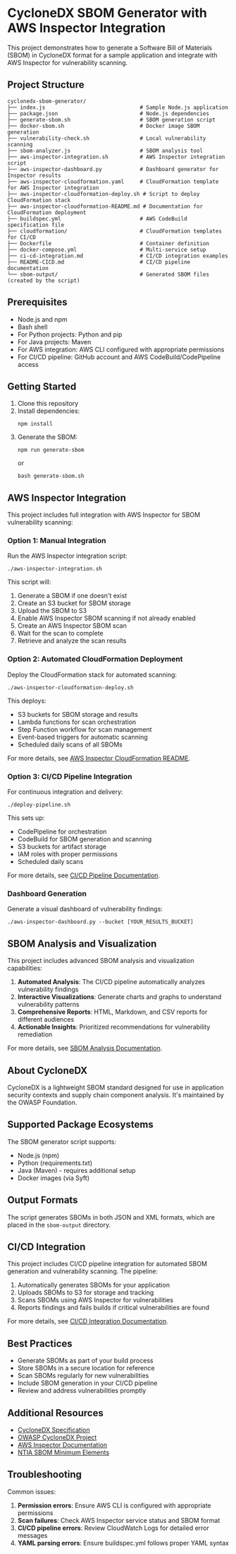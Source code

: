 # CycloneDX SBOM Generator with AWS Inspector Integration

This project demonstrates how to generate a Software Bill of Materials (SBOM) in CycloneDX format for a sample application and integrate with AWS Inspector for vulnerability scanning.

## Project Structure

```
cyclonedx-sbom-generator/
├── index.js                              # Sample Node.js application
├── package.json                          # Node.js dependencies
├── generate-sbom.sh                      # SBOM generation script
├── docker-sbom.sh                        # Docker image SBOM generation
├── vulnerability-check.sh                # Local vulnerability scanning
├── sbom-analyzer.js                      # SBOM analysis tool
├── aws-inspector-integration.sh          # AWS Inspector integration script
├── aws-inspector-dashboard.py            # Dashboard generator for Inspector results
├── aws-inspector-cloudformation.yaml     # CloudFormation template for AWS Inspector integration
├── aws-inspector-cloudformation-deploy.sh # Script to deploy CloudFormation stack
├── aws-inspector-cloudformation-README.md # Documentation for CloudFormation deployment
├── buildspec.yml                         # AWS CodeBuild specification file
├── cloudformation/                       # CloudFormation templates for CI/CD
├── Dockerfile                            # Container definition
├── docker-compose.yml                    # Multi-service setup
├── ci-cd-integration.md                  # CI/CD integration examples
├── README-CICD.md                        # CI/CD pipeline documentation
└── sbom-output/                          # Generated SBOM files (created by the script)
```

## Prerequisites

- Node.js and npm
- Bash shell
- For Python projects: Python and pip
- For Java projects: Maven
- For AWS integration: AWS CLI configured with appropriate permissions
- For CI/CD pipeline: GitHub account and AWS CodeBuild/CodePipeline access

## Getting Started

1. Clone this repository
2. Install dependencies:
   ```
   npm install
   ```
3. Generate the SBOM:
   ```
   npm run generate-sbom
   ```
   or
   ```
   bash generate-sbom.sh
   ```

## AWS Inspector Integration

This project includes full integration with AWS Inspector for SBOM vulnerability scanning:

### Option 1: Manual Integration

Run the AWS Inspector integration script:
```
./aws-inspector-integration.sh
```

This script will:
1. Generate a SBOM if one doesn't exist
2. Create an S3 bucket for SBOM storage
3. Upload the SBOM to S3
4. Enable AWS Inspector SBOM scanning if not already enabled
5. Create an AWS Inspector SBOM scan
6. Wait for the scan to complete
7. Retrieve and analyze the scan results

### Option 2: Automated CloudFormation Deployment

Deploy the CloudFormation stack for automated scanning:
```
./aws-inspector-cloudformation-deploy.sh
```

This deploys:
- S3 buckets for SBOM storage and results
- Lambda functions for scan orchestration
- Step Function workflow for scan management
- Event-based triggers for automatic scanning
- Scheduled daily scans of all SBOMs

For more details, see [AWS Inspector CloudFormation README](aws-inspector-cloudformation-README.md).

### Option 3: CI/CD Pipeline Integration

For continuous integration and delivery:
```
./deploy-pipeline.sh
```

This sets up:
- CodePipeline for orchestration
- CodeBuild for SBOM generation and scanning
- S3 buckets for artifact storage
- IAM roles with proper permissions
- Scheduled daily scans

For more details, see [CI/CD Pipeline Documentation](README-CICD.md).

### Dashboard Generation

Generate a visual dashboard of vulnerability findings:
```
./aws-inspector-dashboard.py --bucket [YOUR_RESULTS_BUCKET]
```

## SBOM Analysis and Visualization

This project includes advanced SBOM analysis and visualization capabilities:

1. **Automated Analysis**: The CI/CD pipeline automatically analyzes vulnerability findings
2. **Interactive Visualizations**: Generate charts and graphs to understand vulnerability patterns
3. **Comprehensive Reports**: HTML, Markdown, and CSV reports for different audiences
4. **Actionable Insights**: Prioritized recommendations for vulnerability remediation

For more details, see [SBOM Analysis Documentation](README-ANALYSIS.md).

## About CycloneDX

CycloneDX is a lightweight SBOM standard designed for use in application security contexts and supply chain component analysis. It's maintained by the OWASP Foundation.

## Supported Package Ecosystems

The SBOM generator script supports:

- Node.js (npm)
- Python (requirements.txt)
- Java (Maven) - requires additional setup
- Docker images (via Syft)

## Output Formats

The script generates SBOMs in both JSON and XML formats, which are placed in the `sbom-output` directory.

## CI/CD Integration

This project includes CI/CD pipeline integration for automated SBOM generation and vulnerability scanning. The pipeline:

1. Automatically generates SBOMs for your application
2. Uploads SBOMs to S3 for storage and tracking
3. Scans SBOMs using AWS Inspector for vulnerabilities
4. Reports findings and fails builds if critical vulnerabilities are found

For more details, see [CI/CD Integration Documentation](README-CICD.md).

## Best Practices

- Generate SBOMs as part of your build process
- Store SBOMs in a secure location for reference
- Scan SBOMs regularly for new vulnerabilities
- Include SBOM generation in your CI/CD pipeline
- Review and address vulnerabilities promptly

## Additional Resources

- [CycloneDX Specification](https://cyclonedx.org/specification/overview/)
- [OWASP CycloneDX Project](https://owasp.org/www-project-cyclonedx/)
- [AWS Inspector Documentation](https://docs.aws.amazon.com/inspector/latest/user/scanning-sbom.html)
- [NTIA SBOM Minimum Elements](https://www.ntia.gov/files/ntia/publications/sbom_minimum_elements_report.pdf)

## Troubleshooting

Common issues:

1. **Permission errors**: Ensure AWS CLI is configured with appropriate permissions
2. **Scan failures**: Check AWS Inspector service status and SBOM format
3. **CI/CD pipeline errors**: Review CloudWatch Logs for detailed error messages
4. **YAML parsing errors**: Ensure buildspec.yml follows proper YAML syntax
